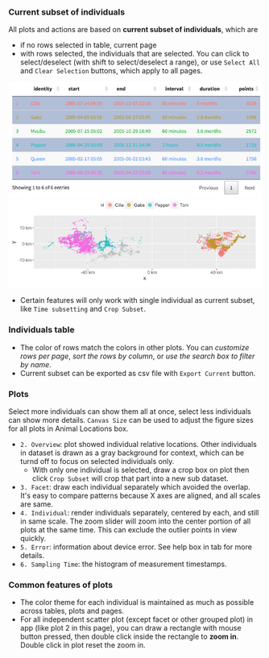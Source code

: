 ### Current subset of individuals
All plots and actions are based on **current subset of individuals**, which are 
- if no rows selected in table, current page
- with rows selected, the individuals that are selected. You can click to select/deselect (with shift to select/deselect a range), or use `Select All` and `Clear Selection` buttons, which apply to all pages.

![selected_animals](2_select_animals.png)
![selected_plot](2_selected_plot.png)

- Certain features will only work with single individual as current subset, like `Time subsetting` and `Crop Subset`.

### Individuals table
- The color of rows match the colors in other plots. You can *customize rows per page*, *sort the rows by column*, or *use the search box to filter by name*.
- Current subset can be exported as csv file with `Export Current` button.

### Plots
Select more individuals can show them all at once, select less individuals can show more details. `Canvas Size` can be used to adjust the figure sizes for all plots in Animal Locations box.
- `2. Overview`: plot showed individual relative locations. Other individuals in dataset is drawn as a gray background for context, which can be turnd off to focus on selected individuals only.
  - With only one individual is selected, draw a crop box on plot then click `Crop Subset` will crop that part into a new sub dataset.
- `3. Facet`: draw each individual separately which avoided the overlap. It's easy to compare patterns because X axes are aligned, and all scales are same.
- `4. Individual`: render individuals separately, centered by each, and still in same scale. The zoom slider will zoom into the center portion of all plots at the same time. This can exclude the outlier points in view quickly.
- `5. Error`: information about device error. See help box in tab for more details.
- `6. Sampling Time`: the histogram of measurement timestamps.

### Common features of plots
- The color theme for each individual is maintained as much as possible across tables, plots and pages.
- For all independent scatter plot (except facet or other grouped plot) in app (like plot 2 in this page), you can draw a rectangle with mouse button pressed, then double click inside the rectangle to **zoom in**. Double click in plot reset the zoom in.

